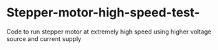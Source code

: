 # Stepper-motor-high-speed-test-
 Code to run stepper motor at extremely high speed using higher voltage source and current supply
